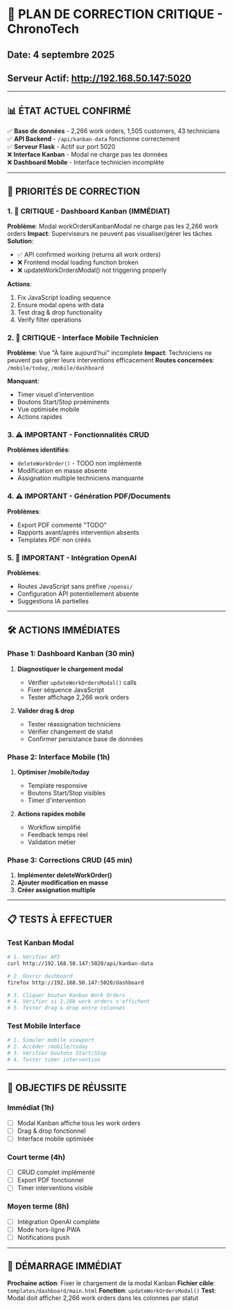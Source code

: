 # 🚨 PLAN DE CORRECTION CRITIQUE - ChronoTech
## Date: 4 septembre 2025
## Serveur Actif: http://192.168.50.147:5020

---

## 📊 ÉTAT ACTUEL CONFIRMÉ
✅ **Base de données** - 2,266 work orders, 1,505 customers, 43 technicians  
✅ **API Backend** - `/api/kanban-data` fonctionne correctement  
✅ **Serveur Flask** - Actif sur port 5020  
❌ **Interface Kanban** - Modal ne charge pas les données  
❌ **Dashboard Mobile** - Interface technicien incomplète  

---

## 🎯 PRIORITÉS DE CORRECTION

### 1. 🚨 CRITIQUE - Dashboard Kanban (IMMÉDIAT)
**Problème**: Modal workOrdersKanbanModal ne charge pas les 2,266 work orders
**Impact**: Superviseurs ne peuvent pas visualiser/gérer les tâches
**Solution**:
- ✅ API confirmed working (returns all work orders)
- ❌ Frontend modal loading function broken
- ❌ updateWorkOrdersModal() not triggering properly

**Actions**:
1. Fix JavaScript loading sequence
2. Ensure modal opens with data
3. Test drag & drop functionality
4. Verify filter operations

### 2. 🚨 CRITIQUE - Interface Mobile Technicien
**Problème**: Vue "À faire aujourd'hui" incomplete
**Impact**: Techniciens ne peuvent pas gérer leurs interventions efficacement
**Routes concernées**: `/mobile/today`, `/mobile/dashboard`

**Manquant**:
- Timer visuel d'intervention
- Boutons Start/Stop proéminents  
- Vue optimisée mobile
- Actions rapides

### 3. ⚠️ IMPORTANT - Fonctionnalités CRUD
**Problèmes identifiés**:
- `deleteWorkOrder()` - TODO non implémenté
- Modification en masse absente
- Assignation multiple techniciens manquante

### 4. ⚠️ IMPORTANT - Génération PDF/Documents
**Problèmes**:
- Export PDF commenté "TODO"
- Rapports avant/après intervention absents
- Templates PDF non créés

### 5. 🔧 IMPORTANT - Intégration OpenAI
**Problèmes**:
- Routes JavaScript sans préfixe `/openai/`
- Configuration API potentiellement absente
- Suggestions IA partielles

---

## 🛠️ ACTIONS IMMÉDIATES

### Phase 1: Dashboard Kanban (30 min)
1. **Diagnostiquer le chargement modal**
   - Vérifier `updateWorkOrdersModal()` calls
   - Fixer séquence JavaScript
   - Tester affichage 2,266 work orders

2. **Valider drag & drop**
   - Tester réassignation techniciens
   - Vérifier changement de statut
   - Confirmer persistance base de données

### Phase 2: Interface Mobile (1h)
1. **Optimiser /mobile/today**
   - Template responsive
   - Boutons Start/Stop visibles
   - Timer d'intervention

2. **Actions rapides mobile**
   - Workflow simplifié
   - Feedback temps réel
   - Validation métier

### Phase 3: Corrections CRUD (45 min)
1. **Implémenter deleteWorkOrder()**
2. **Ajouter modification en masse**
3. **Créer assignation multiple**

---

## 📋 TESTS À EFFECTUER

### Test Kanban Modal
```bash
# 1. Vérifier API
curl http://192.168.50.147:5020/api/kanban-data

# 2. Ouvrir dashboard
firefox http://192.168.50.147:5020/dashboard

# 3. Cliquer bouton Kanban Work Orders
# 4. Vérifier si 2,266 work orders s'affichent
# 5. Tester drag & drop entre colonnes
```

### Test Mobile Interface
```bash
# 1. Simuler mobile viewport
# 2. Accéder /mobile/today  
# 3. Vérifier boutons Start/Stop
# 4. Tester timer intervention
```

---

## 🎯 OBJECTIFS DE RÉUSSITE

### Immédiat (1h)
- [ ] Modal Kanban affiche tous les work orders
- [ ] Drag & drop fonctionnel
- [ ] Interface mobile optimisée

### Court terme (4h)
- [ ] CRUD complet implémenté
- [ ] Export PDF fonctionnel
- [ ] Timer interventions visible

### Moyen terme (8h)
- [ ] Intégration OpenAI complète
- [ ] Mode hors-ligne PWA
- [ ] Notifications push

---

## 🚀 DÉMARRAGE IMMÉDIAT

**Prochaine action**: Fixer le chargement de la modal Kanban
**Fichier cible**: `templates/dashboard/main.html`
**Fonction**: `updateWorkOrdersModal()`
**Test**: Modal doit afficher 2,266 work orders dans les colonnes par statut
